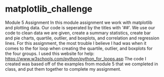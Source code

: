 # matplotlib_challenge
Module 5 Assignment 
In this module assignment we work with matplotlib and plotting data. Our code is seperated by the titles with '##'. We use our code to clean data we are given, create a summary statistics, create bar and pie charts, quartile, outlier, and boxplots, and correlation and regression lines.
For this assignment, the most trouble I believe I had was when it comes to the for loop when creating the quartile, outlier, and boxplots for the four groups. I used this website for help: https://www.w3schools.com/python/python_for_loops.asp
The code I created was based off of the examples from module 5 that we completed in class, and put them together to complete my assignment. 